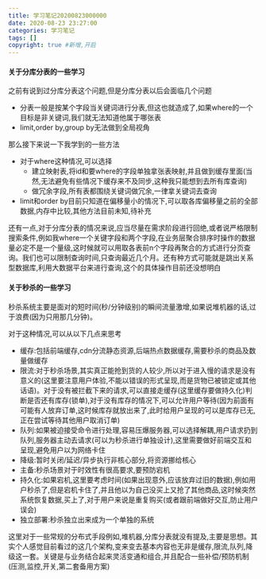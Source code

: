 ```yaml
---
title: 学习笔记20200823000000
date: 2020-08-23 23:27:00
categories: 学习笔记
tags: []
copyright: true #新增,开启
---
```


<!--more-->
#### 关于分库分表的一些学习

之前有说到过分库分表这个问题,但是分库分表以后会面临几个问题
+ 分表一般是按某个字段当关键词进行分表,但这也就造成了,如果where的一个目标是非关键词,我们就无法知道他属于哪张表
+ limit,order by,group by无法做到全局视角

那么接下来说一下我学到的一些方法
+ 对于where这种情况,可以选择
  + 建立映射表,将id和要where的字段单独拿张表映射,并且做到缓存里面(当然,无法避免有些情况下缓存来不及同步,这种我只能想到去所有库查询)
  + 做冗余字段,所有表都围绕关键词做冗余,一律拿关键词去查询
+ limit和order by目前只知道在偏移量小的情况下,可以取各库偏移量之前的全部数据,内存中比较,其他方法目前未知,待补充

还有一点,对于分库分表的情况来说,应当尽量在需求阶段进行回绝,或者说严格限制搜索条件,例如我where一个关键字段和两个字段,在业务层聚合排序时操作的数据量必定不是一个量级,这时候就可以用取各表前n个字段再聚合的方式进行分页查询。我们也可以限制查询时间,只查询最近几个月。还有种方式可能就是跳出关系型数据库,利用大数据平台来进行查询,这个的具体操作目前还没想明白

#### 关于秒杀的一些学习

秒杀系统主要是面对的短时间(秒/分钟级别)的瞬间流量激增,如果说堆机器的话,过于浪费(因为只用那几分钟)。

对于这种情况,可以从以下几点来思考
+ 缓存:包括前端缓存,cdn分流静态资源,后端热点数据缓存,需要秒杀的商品及数量做缓存
+ 限流:对于秒杀场景,其实真正能抢到货的人较少,所以对于进入慢的请求是没有意义的(这里要注意用户体验,不能以错误的形式呈现,而是货物已被锁定或其他话语)。对于没有被拦截下来的请求,可以直接走缓存(这里缓存要做持久化)判断是否还有库存(锁单),对于没有库存的情况下,可以允许用户等待(因为前面有可能有人放弃订单,这时候库存就放出来了,此时给用户呈现的可以是库存已无,正在尝试等待其他用户取消订单)
+ 队列:如果被迫接受命令进行处理,容易压爆服务器,可以选择解耦,用户请求扔到队列,服务器主动去请求(可以为秒杀进行单独设计),这里需要做好前端交互和呈现,避免用户以为网络卡住
+ 降级:暂时关闭/延迟/异步执行非核心部分,将资源挪给核心
+ 主备:秒杀场景对于时效性有很高要求,要预防宕机
+ 持久化:如果宕机,这里要考虑时间(如果出现意外,应该放弃过旧的数据),例如用户秒杀了,但是宕机卡住了,并且他以为自己没买上又抢了其他商品,这时候突然系统恢复数据,买上了,对于用户来说是重复购买(或者跟前端做好交互,防止用户误会)
+ 独立部署:秒杀独立出来成为一个单独的系统

这里对于一些常规的分布式手段例如,堆机器,分库分表就没有提及,主要是思想。其实个人感觉目前看过的这几个架构,变来变去基本内容也无非是缓存,限流,队列,降级这一套。关键是与业务结合起来灵活变通和组合,并且配合一些补偿/预防机制(压测,监控,开关,第二套备用方案)
